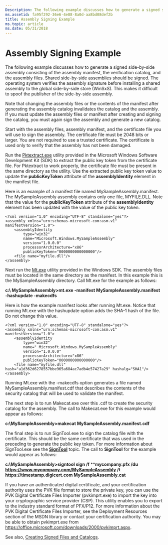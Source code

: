 ```yaml
---
Description: The following example discusses how to generate a signed side-by-side assembly consisting of the assembly manifest, the verification catalog, and the assembly files.
ms.assetid: fa95f292-36e6-4e88-8a0d-aa8bd08def2b
title: Assembly Signing Example
ms.topic: article
ms.date: 05/31/2018
---
```


# Assembly Signing Example

The following example discusses how to generate a signed side-by-side assembly consisting of the assembly manifest, the verification catalog, and the assembly files. Shared side-by-side assemblies should be signed. The operating system verifies the assembly signature before installing a shared assembly to the global side-by-side store (WinSxS). This makes it difficult to spoof the publisher of the side-by-side assembly.

Note that changing the assembly files or the contents of the manifest after generating the assembly catalog invalidates the catalog and the assembly. If you must update the assembly files or manifest after creating and signing the catalog, you must again sign the assembly and generate a new catalog.

Start with the assembly files, assembly manifest, and the certificate file you will use to sign the assembly. The certificate file must be 2048 bits or larger. You are not required to use a trusted certificate. The certificate is used only to verify that the assembly has not been damaged.

Run the [Pktextract.exe](pktextract-exe.md) utility provided in the Microsoft Windows Software Development Kit (SDK) to extract the public key token from the certificate file. For Pktextract to work properly, the certificate file must be present in the same directory as the utility. Use the extracted public key token value to update the **publicKeyToken** attribute of the **assemblyIdentity** element in the manifest file.

Here is an example of a manifest file named MySampleAssembly.manifest. The MySampleAssembly assembly contains only one file, MYFILE.DLL. Note that the value for the **publicKeyToken** attribute of the **assemblyIdentity** element has been updated with the value of the public key token.

``` syntax
<?xml version="1.0" encoding="UTF-8" standalone="yes"?>
<assembly xmlns="urn:schemas-microsoft-com:asm.v1" manifestVersion="1.0">
    <assemblyIdentity 
        type="win32" 
        name="Microsoft.Windows.MySampleAssembly" 
        version="1.0.0.0" 
        processorArchitecture="x86"         
        publicKeyToken="0000000000000000"/>
    <file name="myfile.dll"/>
</assembly>
```

Next run the [Mt.exe](mt-exe.md) utility provided in the Windows SDK. The assembly files must be located in the same directory as the manifest. In this example this is the MySampleAssembly directory. Call Mt.exe for the example as follows:

**c:\\ MySampleAssembly>mt.exe -manifest MySampleAssembly.manifest -hashupdate -makecdfs**

Here is how the example manifest looks after running Mt.exe. Notice that running Mt.exe with the hashupdate option adds the SHA-1 hash of the file. Do not change this value.

``` syntax
<?xml version="1.0" encoding="UTF-8" standalone="yes"?>
<assembly xmlns="urn:schemas-microsoft-com:asm.v1" manifestVersion="1.0">
    <assemblyIdentity 
        type="win32" 
        name=" Microsoft.Windows.MySampleAssembly" 
        version="1.0.0.0" 
        processorArchitecture="x86"         
        publicKeyToken="0000000000000000"/>
    <file name="myfile.dll"
hash="a1d362d6278557bbe965a684ac7adb4e57427a29" hashalg="SHA1"/>
</assembly>
```

Running Mt.exe with the -makecdfs option generates a file named MySampleAssembly.manifest.cdf that describes the contents of the security catalog that will be used to validate the manifest.

The next step is to run Makecat.exe over this .cdf to create the security catalog for the assembly. The call to Makecat.exe for this example would appear as follows:

**c:\\MySampleAssembly>makecat MySampleAssembly.manifest.cdf**

The final step is to run SignTool.exe to sign the catalog file with the certificate. This should be the same certificate that was used in the preceding to generate the public key token. For more information about SignTool.exe see the [**SignTool**](../seccrypto/signtool.md) topic. The call to **SignTool** for the example would appear as follows:

**c:\\MySampleAssembly>signtool sign /f** *<fullpath>***mycompany.pfx /du https://www.mycompany.com/MySampleAssembly /t https[]()://timestamp.digicert.com MySampleAssembly.cat**

If you have an authenticated digital certificate, and your certification authority uses the PVK file format to store the private key, you can use the PVK Digital Certificate Files Importer (pvkimprt.exe) to import the key into your cryptographic service provider (CSP). This utility enables you to export to the industry standard format of PFX/P12. For more information about the PVK Digital Certificate Files Importer, see the Deployment Resources section of the MSDN library or contact your certification authority. You may be able to obtain pvkimprt.exe from https://office.microsoft.com/downloads/2000/pvkimprt.aspx.

See also, [Creating Signed Files and Catalogs](creating-signed-files-and-catalogs.md).

 

 